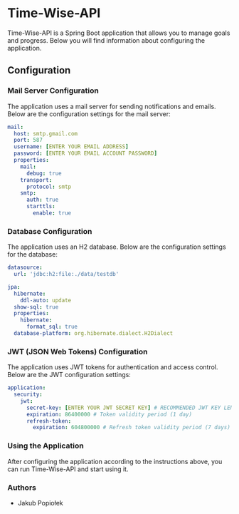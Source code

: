 # Time-Wise-API

Time-Wise-API is a Spring Boot application that allows you to manage goals and progress. Below you will find information about configuring the application.

## Configuration

### Mail Server Configuration

The application uses a mail server for sending notifications and emails. Below are the configuration settings for the mail server:

```yaml
mail:
  host: smtp.gmail.com
  port: 587
  username: [ENTER YOUR EMAIL ADDRESS]
  password: [ENTER YOUR EMAIL ACCOUNT PASSWORD]
  properties:
    mail:
      debug: true
    transport:
      protocol: smtp
    smtp:
      auth: true
      starttls:
        enable: true
```
### Database Configuration

The application uses an H2 database. Below are the configuration settings for the database:

```yaml
datasource:
  url: 'jdbc:h2:file:./data/testdb'

jpa:
  hibernate:
    ddl-auto: update
  show-sql: true
  properties:
    hibernate:
      format_sql: true
  database-platform: org.hibernate.dialect.H2Dialect
```

### JWT (JSON Web Tokens) Configuration

The application uses JWT tokens for authentication and access control. Below are the JWT configuration settings:

```yaml
application:
  security:
    jwt:
      secret-key: [ENTER YOUR JWT SECRET KEY] # RECOMMENDED JWT KEY LENGTH IS 256 BITS (32 BYTES) OR LONGER
      expiration: 86400000 # Token validity period (1 day)
      refresh-token:
        expiration: 604800000 # Refresh token validity period (7 days)
```

### Using the Application

After configuring the application according to the instructions above, you can run Time-Wise-API and start using it.

### Authors
- Jakub Popiołek

